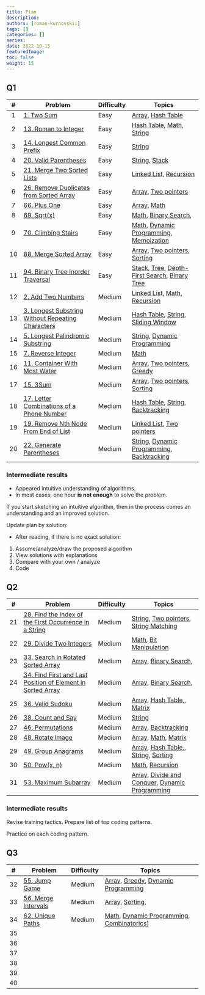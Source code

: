 ```yaml
---
title: Plan
description:
authors: [roman-kurnovskii]
tags: []
categories: []
series:
date: 2022-10-15
featuredImage:
toc: false
weight: 15
---
```


## Q1

|   #   | Problem                                                                                                           | Difficulty | Topics                                                                                                                                 |
| :---: | ----------------------------------------------------------------------------------------------------------------- | ---------- | -------------------------------------------------------------------------------------------------------------------------------------- |
|   1   | [1. Two Sum](../problems/1-two-sum)                                                                               | Easy       | [Array](/en/tags/array), [Hash Table](/en/tags/hash-table)                                                                             |
|   2   | [13. Roman to Integer](../problems/13-roman-to-integer)                                                           | Easy       | [Hash Table](/en/tags/hash-table), [Math](/en/tags/math), [String](/en/tags/string)                                                    |
|   3   | [14. Longest Common Prefix](../problems/14-longest-common-prefix)                                                 | Easy       | [String](/en/tags/string)                                                                                                              |
|   4   | [20. Valid Parentheses](../problems/20-valid-parentheses)                                                         | Easy       | [String](/en/tags/string), [Stack](/en/tags/stack)                                                                                     |
|   5   | [21. Merge Two Sorted Lists](../problems/21-merge-two-sorted-lists)                                               | Easy       | [Linked List](/en/tags/linked-list), [Recursion](/en/tags/recursion)                                                                   |
|   6   | [26. Remove Duplicates from Sorted Array](../problems/26-remove-duplicates-from-sorted-array)                     | Easy       | [Array](/en/tags/array), [Two pointers](/en/tags/two-pointers)                                                                         |
|   7   | [66. Plus One](../problems/66-plus-one)                                                                           | Easy       | [Array](/en/tags/array), [Math](/en/tags/math)                                                                                         |
|   8   | [69. Sqrt(x)](../problems/69-sqrtx)                                                                               | Easy       | [Math](/en/tags/math), [Binary Search](/en/tags/binary-search),                                                                        |
|   9   | [70. Climbing Stairs](../problems/70-climbing-stairs)                                                             | Easy       | [Math](/en/tags/math), [Dynamic Programming](/en/tags/dynamic-programming), [Memoization](/en/tags/memoization)                        |
|  10   | [88. Merge Sorted Array](../problems/88-merge-sorted-array)                                                       | Easy       | [Array](/en/tags/array), [Two pointers](/en/tags/two-pointers), [Sorting](/en/tags/sorting)                                            |
|  11   | [94. Binary Tree Inorder Traversal](../problems/94-binary-tree-inorder-traversal)                                 | Easy       | [Stack](/en/tags/stack), [Tree](/en/tags/tree), [Depth-First Search](/en/tags/depth-first-search), [Binary Tree](/en/tags/binary-tree) |
|  12   | [2. Add Two Numbers](../problems/2-add-two-numbers)                                                               | Medium     | [Linked List](/en/tags/linked-list), [Math](/en/tags/math), [Recursion](/en/tags/recursion)                                            |
|  13   | [3. Longest Substring Without Repeating Characters](../problems/3-longest-substring-without-repeating-characters) | Medium     | [Hash Table](/en/tags/hash-table), [String](/en/tags/string), [Sliding Window](/en/tags/sliding-window)                                |
|  14   | [5. Longest Palindromic Substring](../problems/5-longest-palindromic-substring)                                   | Medium     | [String](/en/tags/string), [Dynamic Programming](/en/tags/dynamic-programming)                                                         |
|  15   | [7. Reverse Integer](../problems/7-reverse-integer)                                                               | Medium     | [Math](/en/tags/math)                                                                                                                  |
|  16   | [11. Container With Most Water](../problems/11-container-with-most-water)                                         | Medium     | [Array](/en/tags/array), [Two pointers](/en/tags/two-pointers), [Greedy](/en/tags/greedy)                                              |
|  17   | [15. 3Sum](../problems/15-3sum)                                                                                   | Medium     | [Array](/en/tags/array), [Two pointers](/en/tags/two-pointers), [Sorting](/en/tags/sorting)                                            |
|  18   | [17. Letter Combinations of a Phone Number](../problems/17-letter-combinations-of-a-phone-number)                 | Medium     | [Hash Table](/en/tags/hash-table), [String](/en/tags/string), [Backtracking](/en/tags/backtracking)                                    |
|  19   | [19. Remove Nth Node From End of List](../problems/19-remove-nth-node-from-end-of-list)                           | Medium     | [Linked List](/en/tags/linked-list), [Two pointers](/en/tags/two-pointers)                                                             |
|  20   | [22. Generate Parentheses](../problems/22-generate-parentheses)                                                   | Medium     | [String](/en/tags/string), [Dynamic Programming](/en/tags/dynamic-programming), [Backtracking](/en/tags/backtracking)                  |

### Intermediate results

- Appeared intuitive understanding of algorithms.
- In most cases, one hour **is not enough** to solve the problem.

If you start sketching an intuitive algorithm, then in the process comes an understanding and an improved solution.

Update plan by solution:
- After reading, if there is no exact solution:
1. Assume/analyze/draw the proposed algorithm
2. View solutions with explanations
3. Compare with your own / analyze
4. Code

## Q2

|   #   | Problem                                                                                                                            | Difficulty | Topics                                                                                                                          |
| :---: | ---------------------------------------------------------------------------------------------------------------------------------- | ---------- | ------------------------------------------------------------------------------------------------------------------------------- |
|  21   | [28. Find the Index of the First Occurrence in a String](../problems/28-find-the-index-of-the-first-occurrence-in-a-string/)       | Medium     | [String](/en/tags/string), [Two pointers](/en/tags/two-pointers), [String Matching](/en/tags/string-matching)                   |
|  22   | [29. Divide Two Integers](../problems/29-divide-two-integers)                                                                      | Medium     | [Math](/en/tags/math), [Bit Manipulation](/en/tags/bit-manipulation)                                                            |
|  23   | [33. Search in Rotated Sorted Array](../problems/33-search-in-rotated-sorted-arrays)                                               | Medium     | [Array](/en/tags/array), [Binary Search](/en/tags/binary-search),                                                               |
|  24   | [34. Find First and Last Position of Element in Sorted Array](../problems/find-first-and-last-position-of-element-in-sorted-array) | Medium     | [Array](/en/tags/array), [Binary Search](/en/tags/binary-search),                                                               |
|  25   | [36. Valid Sudoku](../problems/36-valid-sudoku)                                                                                    | Medium     | [Array](/en/tags/array), [Hash Table,](/en/tags/hash-table), [Matrix](/en/tags/matrix)                                          |
|  26   | [38. Count and Say](../problems/38-count-and-say)                                                                                  | Medium     | [String](/en/tags/string)                                                                                                       |
|  27   | [46. Permutations](../problems/46-permutations)                                                                                    | Medium     | [Array](/en/tags/array), [Backtracking](/en/tags/backtracking)                                                                  |
|  28   | [48. Rotate Image](../problems/48-rotate-image)                                                                                    | Medium     | [Array](/en/tags/array), [Math](/en/tags/math), [Matrix](/en/tags/matrix)                                                       |
|  29   | [49. Group Anagrams](../problems/49-group-anagrams)                                                                                | Medium     | [Array](/en/tags/array), [Hash Table,](/en/tags/hash-table), [String](/en/tags/string), [Sorting](/en/tags/sorting)             |
|  30   | [50. Pow(x, n)](../problems/50)                                                                                                    | Medium     | [Math](/en/tags/math), [Recursion](/en/tags/recursion)                                                                          |
|  31   | [53. Maximum Subarray](../problems/53)                                                                                             | Medium     | [Array](/en/tags/array), [Divide and Conquer](/en/tags/divide-and-conquer), [Dynamic Programming](/en/tags/dynamic-programming) |

### Intermediate results

Revise training tactics. Prepare list of top coding patterns. 

Practice on each coding pattern.

## Q3

|   #   | Problem                               | Difficulty | Topics                                                                                                               |
| :---: | ------------------------------------- | ---------- | -------------------------------------------------------------------------------------------------------------------- |
|  32   | [55. Jump Game](../problems/55)       | Medium     | [Array](/en/tags/array), [Greedy](/en/tags/greedy), [Dynamic Programming](/en/tags/dynamic-programming)              |
|  33   | [56. Merge Intervals](../problems/56) | Medium     | [Array](/en/tags/array), [Sorting](/en/tags/sorting),                                                                |
|  34   | [62. Unique Paths](../problems/62)    | Medium     | [Math](/en/tags/math), [Dynamic Programming](/en/tags/dynamic-programming), [Combinatorics](/en/tags/combinatorics)] |
|  35   | [](../problems/)                      |            |                                                                                                                      |
|  36   | [](../problems/)                      |            |                                                                                                                      |
|  37   | [](../problems/)                      |            |                                                                                                                      |
|  38   | [](../problems/)                      |            |                                                                                                                      |
|  39   | [](../problems/)                      |            |                                                                                                                      |
|  40   | [](../problems/)                      |            |                                                                                                                      |
